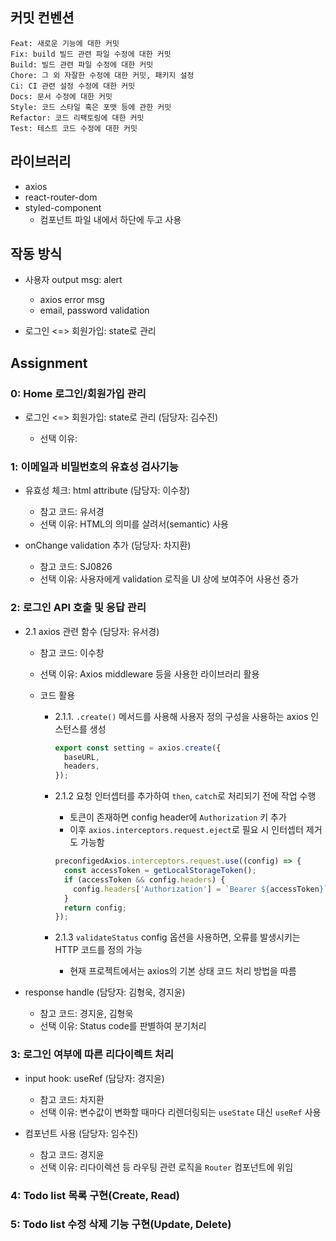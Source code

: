 ## 커밋 컨벤션

```
Feat: 새로운 기능에 대한 커밋
Fix: build 빌드 관련 파일 수정에 대한 커밋
Build: 빌드 관련 파일 수정에 대한 커밋
Chore: 그 외 자잘한 수정에 대한 커밋, 패키지 설정
Ci: CI 관련 설정 수정에 대한 커밋
Docs: 문서 수정에 대한 커밋
Style: 코드 스타일 혹은 포맷 등에 관한 커밋
Refactor: 코드 리팩토링에 대한 커밋
Test: 테스트 코드 수정에 대한 커밋
```

## 라이브러리

- axios
- react-router-dom
- styled-component
  - 컴포넌트 파일 내에서 하단에 두고 사용

## 작동 방식

- 사용자 output msg: alert

  - axios error msg
  - email, password validation

- 로그인 <=> 회원가입: state로 관리

## Assignment

### 0: Home 로그인/회원가입 관리

- 로그인 <=> 회원가입: state로 관리 (담당자: 김수진)

  - 선택 이유:

### 1: 이메일과 비밀번호의 유효성 검사기능

- 유효성 체크: html attribute (담당자: 이수창)

  - 참고 코드: 유서경
  - 선택 이유: HTML의 의미를 살려서(semantic) 사용

- onChange validation 추가 (담당자: 차지환)

  - 참고 코드: SJ0826
  - 선택 이유: 사용자에게 validation 로직을 UI 상에 보여주어 사용선 증가

### 2: 로그인 API 호출 및 응답 관리

- 2.1 axios 관련 함수 (담당자: 유서경)

  - 참고 코드: 이수창
  - 선택 이유: Axios middleware 등을 사용한 라이브러리 활용
  - 코드 활용

    - 2.1.1. `.create()` 메서드를 사용해 사용자 정의 구성을 사용하는 axios 인스턴스를 생성

      ```js
      export const setting = axios.create({
        baseURL,
        headers,
      });
      ```

    - 2.1.2 요청 인터셉터를 추가하여 `then`, `catch`로 처리되기 전에 작업 수행
      - 토큰이 존재하면 config header에 `Authorization` 키 추가
      - 이후 `axios.interceptors.request.eject`로 필요 시 인터셉터 제거도 가능함
      ```js
      preconfigedAxios.interceptors.request.use((config) => {
        const accessToken = getLocalStorageToken();
        if (accessToken && config.headers) {
          config.headers['Authorization'] = `Bearer ${accessToken}`;
        }
        return config;
      });
      ```
    - 2.1.3 `validateStatus` config 옵션을 사용하면, 오류를 발생시키는 HTTP 코드를 정의 가능
      - 현재 프로젝트에서는 axios의 기본 상태 코드 처리 방법을 따름

- response handle (담당자: 김형욱, 경지윤)

  - 참고 코드: 경지윤, 김형욱
  - 선택 이유: Status code를 판별하여 분기처리

### 3: 로그인 여부에 따른 리다이렉트 처리

- input hook: useRef (담당자: 경지윤)

  - 참고 코드: 차지환
  - 선택 이유: 변수값이 변화할 때마다 리렌더링되는 `useState` 대신 `useRef` 사용

- <Navigate /> 컴포넌트 사용 (담당자: 임수진)

  - 참고 코드: 경지윤
  - 선택 이유: 리다이렉션 등 라우팅 관련 로직을 `Router` 컴포넌트에 위임

### 4: Todo list 목록 구현(Create, Read)

### 5: Todo list 수정 삭제 기능 구현(Update, Delete)
